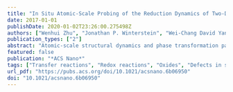 ```yaml
---
title: "In Situ Atomic-Scale Probing of the Reduction Dynamics of Two-Dimensional Fe2O3 Nanostructures"
date: 2017-01-01
publishDate: 2020-01-02T23:26:00.275498Z
authors: ["Wenhui Zhu", "Jonathan P. Winterstein", "Wei-Chang David Yang", "Lu Yuan", "Renu Sharma", "Guangwen Zhou"]
publication_types: ["2"]
abstract: "Atomic-scale structural dynamics and phase transformation pathways were probed, in situ, during the hydrogen-induced reduction of Fe2O3 nanostructure bicrystals using an environmental transmission electron microscope. Reduction commenced with the α-Fe2O3 → γFe2O3 phase transformation of one part of the bicrystal, resulting in the formation of a two-phase structure of αFe2O3 and γ-Fe2O3. The progression of the phase transformation into the other half of the bicrystalline Fe2O3 across the bicrystalline boundary led to the formation of a single-crystal phase of γ-Fe2O3 with concomitant oxygen-vacancy ordering on every third 422 plane, followed by transformation into Fe3O4. Further reduction resulted in the coexistence of Fe3O4, FeO, and Fe via the transformation pathway Fe3O4 → FeO → Fe. The series of phase transformations was accompanied by the formation of a Swiss-cheese-like structure, induced by the signiﬁcant volume shrinkage occurring upon reduction. These results elucidated the atomistic mechanism of the reduction of Fe oxides and demonstrated formation of hybrid structures of Fe oxides via tuning the phase transformation pathway."
featured: false
publication: "*ACS Nano*"
tags: ["Transfer reactions", "Redox reactions", "Oxides", "Defects in solids", "Transmission electron microscopy"]
url_pdf: "https://pubs.acs.org/doi/10.1021/acsnano.6b06950"
doi: "10.1021/acsnano.6b06950"
---
```

